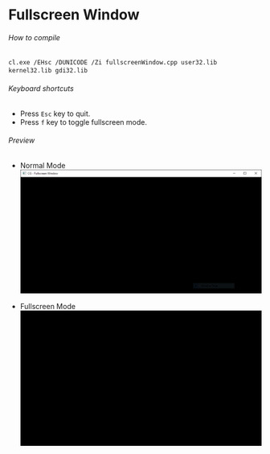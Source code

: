 Fullscreen Window
============

###### How to compile

```
cl.exe /EHsc /DUNICODE /Zi fullscreenWindow.cpp user32.lib kernel32.lib gdi32.lib
```

###### Keyboard shortcuts
- Press ```Esc``` key to quit.
- Press ```f``` key to toggle fullscreen mode.

###### Preview
- Normal Mode
![normalWindow][normalWindow-image]

- Fullscreen Mode
![fullscreenWindow][fullscreenWindow-image]

<!-- Image declaration -->

[normalWindow-image]: ./preview/normalWindow.png "Normal Window"
[fullscreenWindow-image]: ./preview/fullscreenWindow.png "Fullscreen Window"
